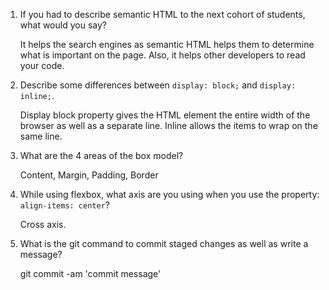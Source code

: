 1. If you had to describe semantic HTML to the next cohort of students, what would you say?
    
    It helps the search engines as semantic HTML helps them to determine what is important on the page. Also, it helps other developers to read your code.

2. Describe some differences between ```display: block;``` and ```display: inline;```.

    Display block property gives the HTML element the entire width of the browser as well as a separate line. Inline allows the items to wrap on the same line.

3. What are the 4 areas of the box model?

    Content, Margin, Padding, Border

4. While using flexbox, what axis are you using when you use the property: ```align-items: center```?
    
    Cross axis.

5. What is the git command to commit staged changes as well as write a message? 

    git commit -am 'commit message'
    